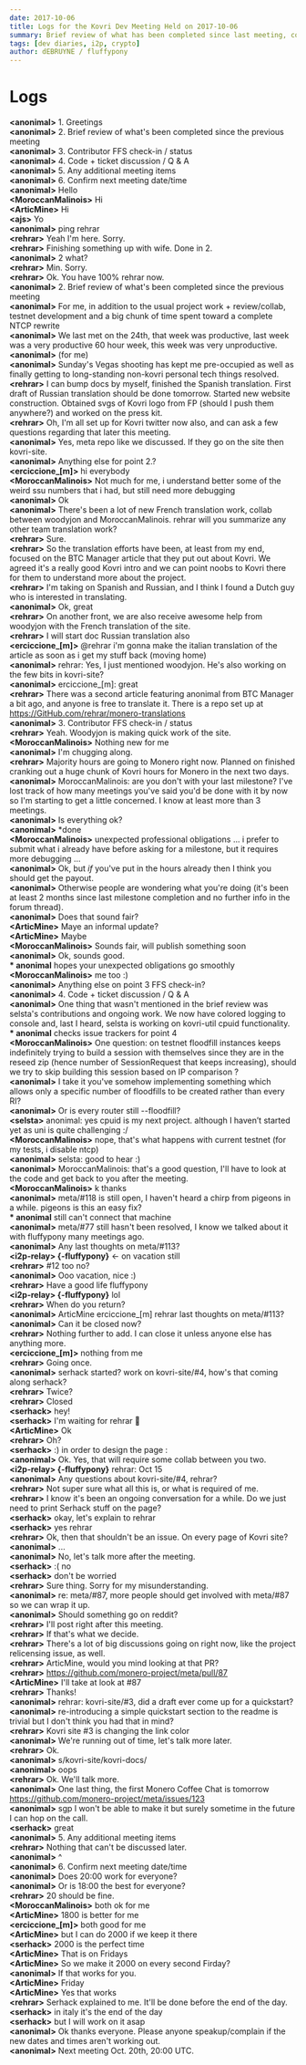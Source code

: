 ```yaml
---
date: 2017-10-06
title: Logs for the Kovri Dev Meeting Held on 2017-10-06
summary: Brief review of what has been completed since last meeting, contributor FFS check-in / status, and code & open tickets discussion
tags: [dev diaries, i2p, crypto]
author: dEBRUYNE / fluffypony
---
```


# Logs  

**\<anonimal>** 1. Greetings  
**\<anonimal>** 2. Brief review of what's been completed since the previous meeting  
**\<anonimal>** 3. Contributor FFS check-in / status  
**\<anonimal>** 4. Code + ticket discussion / Q & A  
**\<anonimal>** 5. Any additional meeting items  
**\<anonimal>** 6. Confirm next meeting date/time  
**\<anonimal>** Hello  
**\<MoroccanMalinois>** Hi  
**\<ArticMine>** Hi  
**\<ajs>** Yo  
**\<anonimal>** ping rehrar  
**\<rehrar>** Yeah I'm here. Sorry.  
**\<rehrar>** Finishing something up with wife. Done in 2.  
**\<anonimal>** 2 what?  
**\<rehrar>** Min. Sorry.  
**\<rehrar>** Ok. You have 100% rehrar now.  
**\<anonimal>** 2. Brief review of what's been completed since the previous meeting  
**\<anonimal>** For me, in addition to the usual project work + review/collab, testnet development and a big chunk of time spent toward a complete NTCP rewrite  
**\<anonimal>** We last met on the 24th, that week was productive, last week was a very productive 60 hour week, this week was very unproductive.  
**\<anonimal>** (for me)  
**\<anonimal>** Sunday's Vegas shooting has kept me pre-occupied as well as finally getting to long-standing non-kovri personal tech things resolved.  
**\<rehrar>** I can bump docs by myself, finished the Spanish translation. First draft of Russian translation should be done tomorrow. Started new website construction. Obtained svgs of Kovri logo from FP (should I push them anywhere?) and worked on the press kit.  
**\<rehrar>** Oh, I'm all set up for Kovri twitter now also, and can ask a few questions regarding that later this meeting.  
**\<anonimal>** Yes, meta repo like we discussed. If they go on the site then kovri-site.  
**\<anonimal>** Anything else for point 2.?  
**\<erciccione\_[m]>** hi everybody  
**\<MoroccanMalinois>** Not much for me, i understand better some of the weird ssu numbers that i had, but still need more debugging  
**\<anonimal>** Ok  
**\<anonimal>** There's been a lot of new French translation work, collab between woodyjon and MoroccanMalinois. rehrar will you summarize any other team translation work?  
**\<rehrar>** Sure.  
**\<rehrar>** So the translation efforts have been, at least from my end, focused on the BTC Manager article that they put out about Kovri. We agreed it's a really good Kovri intro and we can point noobs to Kovri there for them to understand more about the project.  
**\<rehrar>** I'm taking on Spanish and Russian, and I think I found a Dutch guy who is interested in translating.  
**\<anonimal>** Ok, great  
**\<rehrar>** On another front, we are also receive awesome help from woodyjon with the French translation of the site.  
**\<rehrar>** I will start doc Russian translation also  
**\<erciccione\_[m]>** @rehrar i'm gonna make the italian translation of the article as soon as i get my stuff back (moving home)  
**\<anonimal>** rehrar: Yes, I just mentioned woodyjon. He's also working on the few bits in kovri-site?  
**\<anonimal>** erciccione\_[m]: great  
**\<rehrar>** There was a second article featuring anonimal from BTC Manager a bit ago, and anyone is free to translate it. There is a repo set up at https://GitHub.com/rehrar/monero-translations  
**\<anonimal>** 3. Contributor FFS check-in / status  
**\<rehrar>** Yeah. Woodyjon is making quick work of the site.  
**\<MoroccanMalinois>** Nothing new for me  
**\<anonimal>** I'm chugging along.  
**\<rehrar>** Majority hours are going to Monero right now. Planned on finished cranking out a huge chunk of Kovri hours for Monero in the next two days.  
**\<anonimal>** MoroccanMalinois: are you don't with your last milestone? I've lost track of how many meetings you've said you'd be done with it by now so I'm starting to get a little concerned. I know at least more than 3 meetings.  
**\<anonimal>** Is everything ok?  
**\<anonimal>** \*done  
**\<MoroccanMalinois>** unexpected professional obligations ... i prefer to submit what i already have before asking for a milestone, but it requires more debugging ...  
**\<anonimal>** Ok, but *if* you've put in the hours already then I think you should get the payout.  
**\<anonimal>** Otherwise people are wondering what you're doing (it's been at least 2 months since last milestone completion and no further info in the forum thread).  
**\<anonimal>** Does that sound fair?  
**\<ArticMine>** Maye an informal update?  
**\<ArticMine>** Maybe  
**\<MoroccanMalinois>** Sounds fair, will publish something soon  
**\<anonimal>** Ok, sounds good.  
**\* anonimal** hopes your unexpected obligations go smoothly  
**\<MoroccanMalinois>** me too :)  
**\<anonimal>** Anything else on point 3 FFS check-in?  
**\<anonimal>** 4. Code + ticket discussion / Q & A  
**\<anonimal>** One thing that wasn't mentioned in the brief review was selsta's contributions and ongoing work. We now have colored logging to console and, last I heard, selsta is working on kovri-util cpuid functionality.  
**\* anonimal** checks issue trackers for point 4  
**\<MoroccanMalinois>** One question: on testnet floodfill instances keeps indefinitely trying to build a session with themselves since they are in the reseed zip (hence number of SessionRequest that keeps increasing), should we try to skip building this session based on IP comparison ?  
**\<anonimal>** I take it you've somehow implementing something which allows only a specific number of floodfills to be created rather than every RI?  
**\<anonimal>** Or is every router still --floodfill?  
**\<selsta>** anonimal: yes cpuid is my next project. although I haven’t started yet as uni is quite challenging :/  
**\<MoroccanMalinois>** nope, that's what happens with current testnet (for my tests, i disable ntcp)  
**\<anonimal>** selsta: good to hear :)  
**\<anonimal>** MoroccanMalinois: that's a good question, I'll have to look at the code and get back to you after the meeting.  
**\<MoroccanMalinois>** k thanks  
**\<anonimal>** meta/#118 is still open, I haven't heard a chirp from pigeons in a while. pigeons is this an easy fix?  
**\* anonimal** still can't connect that machine  
**\<anonimal>** meta/#77 still hasn't been resolved, I know we talked about it with fluffypony many meetings ago.  
**\<anonimal>** Any last thoughts on meta/#113?  
**\<i2p-relay> {-fluffypony}** \<- on vacation still  
**\<rehrar>** #12 too no?  
**\<anonimal>** Ooo vacation, nice :)  
**\<rehrar>** Have a good life fluffypony  
**\<i2p-relay> {-fluffypony}** lol  
**\<rehrar>** When do you return?  
**\<anonimal>** ArticMine erciccione\_[m] rehrar last thoughts on meta/#113?  
**\<anonimal>** Can it be closed now?  
**\<rehrar>** Nothing further to add. I can close it unless anyone else has anything more.  
**\<erciccione\_[m]>** nothing from me  
**\<rehrar>** Going once.  
**\<anonimal>** serhack started? work on kovri-site/#4, how's that coming along serhack?  
**\<rehrar>** Twice?  
**\<rehrar>** Closed  
**\<serhack>** hey!  
**\<serhack>** I'm waiting for rehrar :slightly_smiling_face:  
**\<ArticMine>** Ok  
**\<rehrar>** Oh?  
**\<serhack>** :) in order to design the page :  
**\<anonimal>** Ok. Yes, that will require some collab between you two.  
**\<i2p-relay> {-fluffypony}** rehrar: Oct 15  
**\<anonimal>** Any questions about kovri-site/#4, rehrar?  
**\<rehrar>** Not super sure what all this is, or what is required of me.  
**\<rehrar>** I know it's been an ongoing conversation for a while. Do we just need to print Serhack stuff on the page?  
**\<serhack>** okay, let's explain to rehrar   
**\<serhack>** yes rehrar  
**\<rehrar>** Ok, then that shouldn't be an issue. On every page of Kovri site?  
**\<anonimal>** ...  
**\<anonimal>** No, let's talk more after the meeting.  
**\<serhack>** :( no  
**\<serhack>** don't be worried  
**\<rehrar>** Sure thing. Sorry for my misunderstanding.  
**\<anonimal>** re: meta/#87, more people should get involved with meta/#87 so we can wrap it up.  
**\<anonimal>** Should something go on reddit?  
**\<rehrar>** I'll post right after this meeting.  
**\<rehrar>** If that's what we decide.  
**\<rehrar>** There's a lot of big discussions going on right now, like the project relicensing issue, as well.  
**\<rehrar>** ArticMine, would you mind looking at that PR?  
**\<rehrar>** https://github.com/monero-project/meta/pull/87  
**\<ArticMine>** I'll take at look at #87  
**\<rehrar>** Thanks!  
**\<anonimal>** rehrar: kovri-site/#3, did a draft ever come up for a quickstart?  
**\<anonimal>** re-introducing a simple quickstart section to the readme is trivial but I don't think you had that in mind?  
**\<rehrar>** Kovri site #3 is changing the link color  
**\<anonimal>** We're running out of time, let's talk more later.  
**\<rehrar>** Ok.  
**\<anonimal>** s/kovri-site/kovri-docs/  
**\<anonimal>** oops  
**\<rehrar>** Ok. We'll talk more.  
**\<anonimal>** One last thing, the first Monero Coffee Chat is tomorrow https://github.com/monero-project/meta/issues/123  
**\<anonimal>** sgp I won't be able to make it but surely sometime in the future I can hop on the call.  
**\<serhack>** great  
**\<anonimal>** 5. Any additional meeting items  
**\<rehrar>** Nothing that can't be discussed later.  
**\<anonimal>** ^  
**\<anonimal>** 6. Confirm next meeting date/time  
**\<anonimal>** Does 20:00 work for everyone?  
**\<anonimal>** Or is 18:00 the best for everyone?  
**\<rehrar>** 20 should be fine.  
**\<MoroccanMalinois>** both ok for me  
**\<ArticMine>** 1800 is better for me  
**\<erciccione\_[m]>** both good for me  
**\<ArticMine>** but I can do 2000 if we keep it there  
**\<serhack>** 2000 is the perfect time  
**\<ArticMine>** That is on Fridays  
**\<ArticMine>** So we make it 2000 on every second Firday?  
**\<anonimal>** If that works for you.  
**\<ArticMine>** Friday  
**\<ArticMine>** Yes that works  
**\<rehrar>** Serhack explained to me. It'll be done before the end of the day.  
**\<serhack>** in italy it's the end of the day  
**\<serhack>** but I will work on it asap  
**\<anonimal>** Ok thanks everyone. Please anyone speakup/complain if the new dates and times aren't working out.  
**\<anonimal>** Next meeting Oct. 20th, 20:00 UTC.  